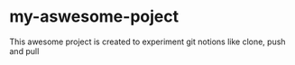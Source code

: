 # my-aswesome-poject

This awesome project is created to experiment git notions like clone, push and pull
